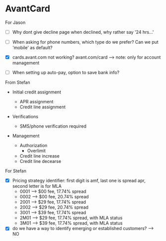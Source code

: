 # AvantCard


For Jason

- [ ] Why dont give decline page when declined, why rather say '24 hrs...'
- [ ] When asking for phone numbers, which type do we prefer? Can we put 'mobile' as default?
- [x] cards.avant.com not working? avant.com/card --> note: only for account management
- [ ] When setting up auto-pay, option to save bank info?




From Stefan

- Initial credit assignment
  - APR assignment
  - Credit line assignment

- Verifications
  - SMS/phone verification required

- Management
  - Authorization
    - Overlimit
  - Credit line increase
  - Credit line decearse


For Stefan
- [x] Pricing strategy identifier: first digit is amf, last one is spread apr, second letter is for MLA
    - 0001 --> $00 fee, 17.74% spread
    - 0002 --> $00 fee, 20.74% spread
    - 2001 --> $29 fee, 17.74% spread
    - 2002 --> $29 fee, 20.74% spread
    - 3001 --> $39 fee, 17.74% spread
    - 2M01 --> $29 fee, 17.74% spread, with MLA status
    - 3M01 --> $39 fee, 17.74% spread, with MLA status
- [x] do we have a way to identify emerging or established customers? --> NO

